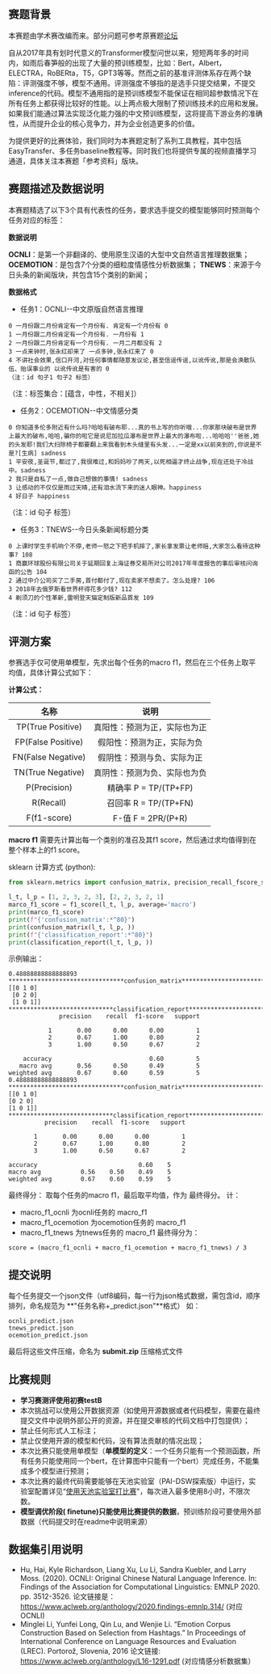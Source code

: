 ## 赛题背景

本赛题由学术赛改编而来。部分问题可参考原赛题[论坛](https://tianchi.aliyun.com/competition/entrance/531841/forum)

自从2017年具有划时代意义的Transformer模型问世以来，短短两年多的时间内，如雨后春笋般的出现了大量的预训练模型，比如：Bert，Albert，ELECTRA，RoBERta，T5，GPT3等等。然而之前的基准评测体系存在两个缺陷：评测强度不够，模型不通用。评测强度不够指的是选手只提交结果，不提交inference的代码。模型不通用指的是预训练模型不能保证在相同超参数情况下在所有任务上都获得比较好的性能。以上两点极大限制了预训练技术的应用和发展。如果我们能通过算法实现泛化能力强的中文预训练模型，这将提高下游业务的准确性，从而提升企业的核心竞争力，并为企业创造更多的价值。

为提供更好的比赛体验，我们同时为本赛题定制了系列工具教程，其中包括EasyTransfer、多任务baseline教程等。同时我们也将提供专属的视频直播学习通道，具体关注本赛题「参考资料」版块。

## 赛题描述及数据说明

本赛题精选了以下3个具有代表性的任务，要求选手提交的模型能够同时预测每个任务对应的标签：

**数据说明**

**OCNLI**：是第一个非翻译的、使用原生汉语的大型中文自然语言推理数据集；
**OCEMOTION**：是包含7个分类的细粒度情感性分析数据集；
**TNEWS**：来源于今日头条的新闻版块，共包含15个类别的新闻；

**数据格式**

- 任务1：OCNLI--中文原版自然语言推理

```
0 一月份跟二月份肯定有一个月份有. 肯定有一个月份有 0  
1 一月份跟二月份肯定有一个月份有. 一月份有 1  
2 一月份跟二月份肯定有一个月份有. 一月二月都没有 2  
3 一点来钟时,张永红却来了 一点多钟,张永红来了 0  
4 不讲社会效果,信口开河,对任何事情都随意发议论,甚至信谣传谣,以讹传讹,那是会涣散队伍、贻误事业的 以讹传讹是有害的 0  
（注：id 句子1 句子2 标签）
```

（注：标签集合：[蕴含，中性，不相关]）

- 任务2：OCEMOTION--中文情感分类

```
0 你知道多伦多附近有什么吗?哈哈有破布耶...真的书上写的你听哦...你家那块破布是世界上最大的破布,哈哈,骗你的啦它是说尼加拉瓜瀑布是世界上最大的瀑布啦...哈哈哈''爸爸,她的头发耶!我们大扫除椅子都要翻上来我看到木头缝里有头发...一定是xx以前夹到的,你说是不是?[生病] sadness  
1 平安夜,圣诞节,都过了,我很难过,和妈妈吵了两天,以死相逼才终止战争,现在还处于冷战中。sadness  
2 我只是自私了一点,做自己想做的事情! sadness  
3 让感动的不仅仅是雨过天晴,还有泪水流下来的迷人眼神。happiness  
4 好日子 happiness  
```

（注：id 句子 标签）

- 任务3：TNEWS--今日头条新闻标题分类

```
0 上课时学生手机响个不停,老师一怒之下把手机摔了,家长拿发票让老师赔,大家怎么看待这种事? 108  
1 商赢环球股份有限公司关于延期回复上海证券交易所对公司2017年年度报告的事后审核问询函的公告 104  
2 通过中介公司买了二手房,首付都付了,现在卖家不想卖了。怎么处理? 106  
3 2018年去俄罗斯看世界杯得花多少钱? 112  
4 剃须刀的个性革新,雷明登天猫定制版新品首发 109  
```

（注：id 句子 标签）

## 评测方案

参赛选手仅可使用单模型，先求出每个任务的macro f1，然后在三个任务上取平均值，具体计算公式如下：

**计算公式：**

|        名称        |             说明             |
| :----------------: | :--------------------------: |
| TP(True Positive)  | 真阳性：预测为正，实际也为正 |
| FP(False Positive) |  假阳性：预测为正，实际为负  |
| FN(False Negative) |  假阴性：预测与负、实际为正  |
| TN(True Negative)  | 真阴性：预测为负、实际也为负 |
|    P(Precision)    |    精确率 P = TP/(TP+FP)     |
|     R(Recall)      |    召回率 R = TP/(TP+FN)     |
|    F(f1-score)     |      F-值 F = 2PR/(P+R)      |

**macro f1**
需要先计算出每一个类别的准召及其f1 score，然后通过求均值得到在整个样本上的f1 score。

sklearn 计算方式 (python):

```python
from sklearn.metrics import confusion_matrix, precision_recall_fscore_support, classification_report, f1_score

l_t, l_p = [1, 2, 3, 2, 3], [2, 2, 3, 2, 1]
marco_f1_score = f1_score(l_t, l_p, average='macro')
print(marco_f1_score)
print(f"{'confusion_matrix':*^80}")
print(confusion_matrix(l_t, l_p, ))
print(f"{'classification_report':*^80}")
print(classification_report(l_t, l_p, ))
```

示例输出：

```plain
0.48888888888888893
********************************confusion_matrix********************************
[[0 1 0]
 [0 2 0]
 [1 0 1]]
*****************************classification_report******************************
              precision    recall  f1-score   support

           1       0.00      0.00      0.00         1
           2       0.67      1.00      0.80         2
           3       1.00      0.50      0.67         2

    accuracy                           0.60         5
   macro avg       0.56      0.50      0.49         5
weighted avg       0.67      0.60      0.59         5
0.48888888888888893
********************************confusion_matrix********************************
[[0 1 0]
[0 2 0]
[1 0 1]]
*****************************classification_report******************************
          precision    recall  f1-score   support

       1       0.00      0.00      0.00         1
       2       0.67      1.00      0.80         2
       3       1.00      0.50      0.67         2

accuracy          					0.60   	5
macro avg       	0.56   	0.50  	0.49 	5
weighted avg       	0.67   	0.60  	0.59   	5
```

最终得分：
取每个任务的macro f1，最后取平均值，作为 最终得分。
计：

- macro_f1_ocnli 为ocnli任务的 macro_f1
- macro_f1_ocemotion 为ocemotion任务的 macro_f1
- macro_f1_tnews 为tnews任务的 macro_f1
  最终得分为：

```
score = (macro_f1_ocnli + macro_f1_ocemotion + macro_f1_tnews) / 3
```

## 提交说明

每个任务提交一个json文件（utf8编码，每一行为json格式数据，需包含id，顺序排列，命名规范为 **"任务名称+_predict.json"**格式）
如：

```plain
ocnli_predict.json
tnews_predict.json
ocemotion_predict.json
```

最后将这些文件压缩，命名为 **submit.zip** 压缩格式文件

## 比赛规则

- **学习赛测评使用初赛testB**
- 本次挑战可以使用公开数据资源（如使用开源数据或者代码模型，需要在最终提交文件中说明外部公开的资源，并在提交审核的代码文档中打包提供）；
- 禁止任何形式人工标注；
- 禁止仅使用开源的模型和代码，没有算法贡献的情况出现；
- 本次比赛只能使用单模型（**单模型的定义**：一个任务只能有一个预测函数，所有任务只能使用同一个bert，在计算图中只能有一个bert）完成任务，不能集成多个模型进行预测；
- 本次比赛的最终代码需要能够在天池实验室（PAI-DSW探索版）中运行，实验室配置详见“[使用天池实验室打比赛](https://tianchi.aliyun.com/competition/entrance/531841/notebook)"，每次进入最多使用8小时，不限次数。
- **模型调优阶段( finetune)只能使用比赛提供的数据**，预训练阶段可要使用外部数据（代码提交时在readme中说明来源）

## 数据集引用说明

- Hu, Hai, Kyle Richardson, Liang Xu, Lu Li, Sandra Kuebler, and Larry Moss. (2020). OCNLI: Original Chinese Natural Language Inference. In: Findings of the Association for Computational Linguistics: EMNLP 2020. pp. 3512-3526.
  论文链接是：https://www.aclweb.org/anthology/2020.findings-emnlp.314/
  (对应OCNLI)
- Minglei Li, Yunfei Long, Qin Lu, and Wenjie Li. “Emotion Corpus Construction Based on Selection from Hashtags.” In Proceedings of International Conference on Language Resources and Evaluation (LREC). Portorož, Slovenia, 2016
  论文链接: https://www.aclweb.org/anthology/L16-1291.pdf
  (对应情感分析数据集）